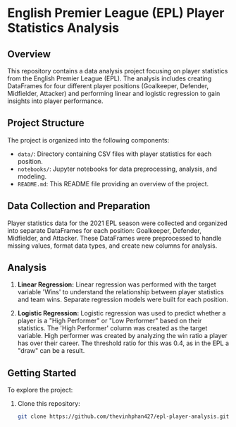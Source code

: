 # English Premier League (EPL) Player Statistics Analysis

## Overview

This repository contains a data analysis project focusing on player statistics from the English Premier League (EPL). The analysis includes creating DataFrames for four different player positions (Goalkeeper, Defender, Midfielder, Attacker) and performing linear and logistic regression to gain insights into player performance.

## Project Structure

The project is organized into the following components:

- `data/`: Directory containing CSV files with player statistics for each position.
- `notebooks/`: Jupyter notebooks for data preprocessing, analysis, and modeling.
- `README.md`: This README file providing an overview of the project.

## Data Collection and Preparation

Player statistics data for the 2021 EPL season were collected and organized into separate DataFrames for each position: Goalkeeper, Defender, Midfielder, and Attacker. These DataFrames were preprocessed to handle missing values, format data types, and create new columns for analysis.

## Analysis

1. **Linear Regression:**
   Linear regression was performed with the target variable 'Wins' to understand the relationship between player statistics and team wins. Separate regression models were built for each position.

2. **Logistic Regression:**
   Logistic regression was used to predict whether a player is a "High Performer" or "Low Performer" based on their statistics. The 'High Performer' column was created as the target variable.
   High performer was created by analyzing the win ratio a player has over their career. The threshold ratio for this was 0.4, as in the EPL a "draw" can be a result. 

## Getting Started

To explore the project:

1. Clone this repository:
   ```sh
   git clone https://github.com/thevinhphan427/epl-player-analysis.git
